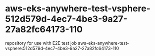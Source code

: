 # aws-eks-anywhere-test-vsphere-512d579d-4ec7-4be3-9a27-27a82fc64173-110
repository for use with E2E test job aws-eks-anywhere-test-vsphere:512d579d-4ec7-4be3-9a27-27a82fc64173-110
